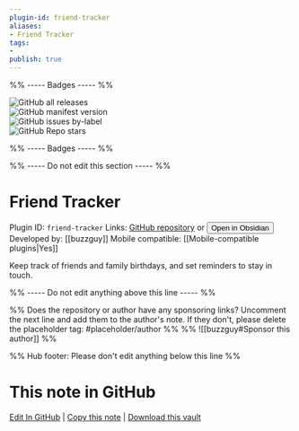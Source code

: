 ```yaml
---
plugin-id: friend-tracker
aliases:
- Friend Tracker
tags: 
- 
publish: true
---
```


%% ----- Badges ----- %%

![GitHub all releases](https://img.shields.io/github/downloads/buzzguy/friend-tracker/total?color=573E7A&logo=github&style=for-the-badge)   
![GitHub manifest version](https://img.shields.io/github/manifest-json/v/buzzguy/friend-tracker?color=573E7A&logo=github&style=for-the-badge)   
![GitHub issues by-label](https://img.shields.io/github/issues/buzzguy/friend-tracker/help%20wanted?color=573E7A&logo=github&style=for-the-badge)   
![GitHub Repo stars](https://img.shields.io/github/stars/buzzguy/friend-tracker?color=573E7A&logo=github&style=for-the-badge)

%% ----- Badges ----- %%

%% ----- Do not edit this section ----- %%

# Friend Tracker

Plugin ID: `friend-tracker`
Links: [GitHub repository](https://github.com/buzzguy/friend-tracker) or [<button id=HH>Open in Obsidian</button>](obsidian://show-plugin?id=friend-tracker)
Developed by: [[buzzguy]]
Mobile compatible: [[Mobile-compatible plugins|Yes]]

Keep track of friends and family birthdays, and set reminders to stay in touch.

%% ----- Do not edit anything above this line ----- %% 

%% Does the repository or author have any sponsoring links? Uncomment the next line and add them to the author's note. If they don't, please delete the placeholder tag: #placeholder/author %%
%% ![[buzzguy#Sponsor this author]] %%

%% Hub footer: Please don't edit anything below this line %%

# This note in GitHub

<span class="git-footer">[Edit In GitHub](https://github.dev/obsidian-community/obsidian-hub/blob/main/02%20-%20Community%20Expansions/02.05%20All%20Community%20Expansions/Plugins/friend-tracker.md "git-hub-edit-note") | [Copy this note](https://raw.githubusercontent.com/obsidian-community/obsidian-hub/main/02%20-%20Community%20Expansions/02.05%20All%20Community%20Expansions/Plugins/friend-tracker.md "git-hub-copy-note") | [Download this vault](https://github.com/obsidian-community/obsidian-hub/archive/refs/heads/main.zip "git-hub-download-vault") </span>
